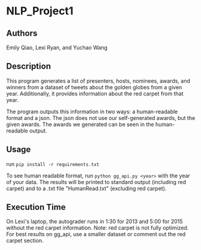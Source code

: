 # NLP_Project1

## Authors
Emily Qiao, Lexi Ryan, and Yuchao Wang

## Description
This program generates a list of presenters, hosts, nominees, awards, and winners from a dataset of tweets about the golden globes from a given year. Additionally, it provides information about the red carpet from that year.

The program outputs this information in two ways: a human-readable format and a json. The json does not use our self-generated awards, but the given awards. The awards we generated can be seen in the human-readable output.

## Usage
run `pip install -r requirements.txt`

To see human readable format, run `python gg_api.py <year>` with the year of your data. The results will be printed to standard output (including red carpet) and to a .txt file "HumanRead.txt" (excluding red carpet).

## Execution Time
On Lexi's laptop, the autograder runs in 1:30 for 2013 and 5:00 for 2015 without the red carpet information.
Note: red carpet is not fully optimized. For best results on gg_api, use a smaller dataset or comment out the red carpet section.
